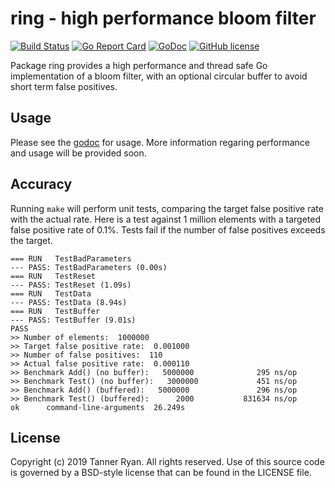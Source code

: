 # ring - high performance bloom filter
[![Build
Status](https://travis-ci.org/TheTannerRyan/ring.svg?branch=master)](https://travis-ci.org/TheTannerRyan/ring)
[![Go Report
Card](https://goreportcard.com/badge/github.com/thetannerryan/ring)](https://goreportcard.com/report/github.com/thetannerryan/ring)
[![GoDoc](https://godoc.org/github.com/TheTannerRyan/ring?status.svg)](https://godoc.org/github.com/TheTannerRyan/ring)
[![GitHub
license](https://img.shields.io/github/license/thetannerryan/ring.svg)](https://github.com/TheTannerRyan/ring/blob/master/LICENSE)

Package ring provides a high performance and thread safe Go implementation of a
bloom filter, with an optional circular buffer to avoid short term false
positives.

## Usage
Please see the [godoc](https://godoc.org/github.com/TheTannerRyan/ring) for
usage. More information regaring performance and usage will be provided soon.

## Accuracy
Running `make` will perform unit tests, comparing the target false positive rate
with the actual rate. Here is a test against 1 million elements with a targeted
false positive rate of 0.1%. Tests fail if the number of false positives exceeds
the target.
```
=== RUN   TestBadParameters
--- PASS: TestBadParameters (0.00s)
=== RUN   TestReset
--- PASS: TestReset (1.09s)
=== RUN   TestData
--- PASS: TestData (8.94s)
=== RUN   TestBuffer
--- PASS: TestBuffer (9.01s)
PASS
>> Number of elements:  1000000
>> Target false positive rate:  0.001000
>> Number of false positives:  110
>> Actual false positive rate:  0.000110
>> Benchmark Add() (no buffer):   5000000              295 ns/op
>> Benchmark Test() (no buffer):   3000000             451 ns/op
>> Benchmark Add() (buffered):   5000000               296 ns/op
>> Benchmark Test() (buffered):      2000           831634 ns/op
ok      command-line-arguments  26.249s
```

## License
Copyright (c) 2019 Tanner Ryan. All rights reserved. Use of this source code is
governed by a BSD-style license that can be found in the LICENSE file.
